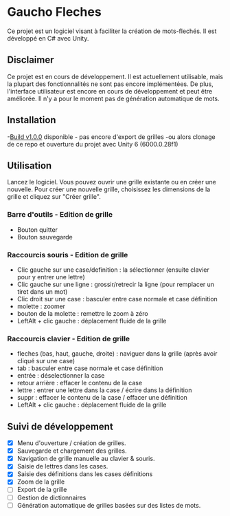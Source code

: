 # Gaucho Fleches

Ce projet est un logiciel visant à faciliter la création de mots-flechés. Il est développé en C# avec Unity.

## Disclaimer

Ce projet est en cours de développement. Il est actuellement utilisable, mais la plupart des fonctionnalités ne sont pas encore implémentées. De plus, l'interface utilisateur est encore en cours de développement et peut être améliorée. Il n'y a pour le moment pas de génération automatique de mots.

## Installation

-[Build v1.0.0](https://github.com/louisaiva/gaucho-fleches/releases/tag/v1.0.0) disponible - pas encore d'export de grilles
-ou alors clonage de ce repo et ouverture du projet avec Unity 6 (6000.0.28f1)

## Utilisation

Lancez le logiciel. Vous pouvez ouvrir une grille existante ou en créer une nouvelle. Pour créer une nouvelle grille, choisissez les dimensions de la grille et cliquez sur "Créer grille".

### Barre d'outils - Edition de grille
- Bouton quitter
- Bouton sauvegarde

### Raccourcis souris - Edition de grille
- Clic gauche sur une case/definition : la sélectionner (ensuite clavier pour y entrer une lettre)
- Clic gauche sur une ligne : grossir/retrecir la ligne (pour remplacer un tiret dans un mot)
- Clic droit sur une case : basculer entre case normale et case définition
- molette : zoomer
- bouton de la molette : remettre le zoom à zéro
- LeftAlt + clic gauche : déplacement fluide de la grille

### Raccourcis clavier - Edition de grille
- fleches (bas, haut, gauche, droite) : naviguer dans la grille (après avoir cliqué sur une case)
- tab : basculer entre case normale et case définition
- entrée : déselectionner la case
- retour arrière : effacer le contenu de la case
- lettre : entrer une lettre dans la case / écrire dans la définition
- suppr : effacer le contenu de la case / effacer une définition
- LeftAlt + clic gauche : déplacement fluide de la grille

## Suivi de développement

- [x] Menu d'ouverture / création de grilles.
- [x] Sauvegarde et chargement des grilles.
- [x] Navigation de grille manuelle au clavier & souris.
- [x] Saisie de lettres dans les cases.
- [x] Saisie des définitions dans les cases définitions
- [x] Zoom de la grille
- [ ] Export de la grille
- [ ] Gestion de dictionnaires
- [ ] Génération automatique de grilles basées sur des listes de mots.
